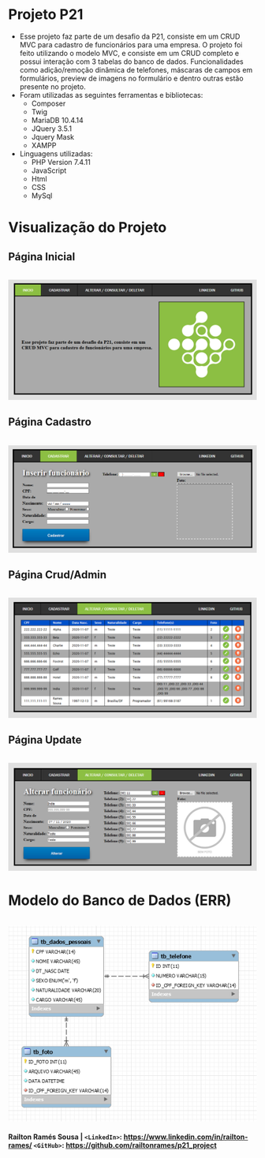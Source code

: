# Projeto P21

- Esse projeto faz parte de um desafio da P21, consiste em um CRUD MVC para cadastro de funcionários para uma empresa. O projeto foi feito utilizando o modelo MVC, e consiste em um CRUD completo e possui interação com 3 tabelas do banco de dados. Funcionalidades como adição/remoção dinâmica de telefones, máscaras de campos em formulários, preview de imagens no formulário e dentro outras estão presente no projeto. 
- Foram utilizadas as seguintes ferramentas e bibliotecas:
  - Composer
  - Twig
  - MariaDB 10.4.14
  - JQuery 3.5.1
  - Jquery Mask
  - XAMPP
- Linguagens utilizadas:
  - PHP Version 7.4.11
  - JavaScript
  - Html
  - CSS
  - MySql

# Visualização do Projeto
## Página Inicial
<br>![Página Inicial - p21_project](https://github.com/railtonrames/p21_project/blob/master/imagens/Imgs_README/pg_index.PNG "Página Index - p21_project")<br>
## Página Cadastro
<br>![Página Cadastro - p21_project](https://github.com/railtonrames/p21_project/blob/master/imagens/Imgs_README/pg_cadastrar.PNG "Página Cadastro - p21_project")<br>
## Página Crud/Admin
<br>![Página Crud/Admin - p21_project](https://github.com/railtonrames/p21_project/blob/master/imagens/Imgs_README/pg_crud.PNG "Página Crud/Admin - p21_project")<br>
## Página Update
<br>![Página Update - p21_project](https://github.com/railtonrames/p21_project/blob/master/imagens/Imgs_README/pg_update.PNG "Página Update - p21_project")<br>

# Modelo do Banco de Dados (ERR)
<br>![Modelo ERR - p21_project](https://github.com/railtonrames/p21_project/blob/master/imagens/Imgs_README/modelo_bd.PNG "Modelo EER - p21_project")<br>
#### Railton Ramés Sousa | `<LinkedIn>`: <https://www.linkedin.com/in/railton-rames/> `<GitHub>`: <https://github.com/railtonrames/p21_project>
